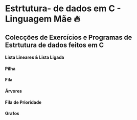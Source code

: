 # Estrtutura- de dados em C - Linguagem Mãe 🔥 
## Colecções de Exercícios e Programas de Estrtutura de dados feitos em C
#### Lista Lineares & Lista Ligada
#### Pilha
#### Fila
#### Árvores
#### Fila de Prioridade
#### Grafos


